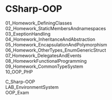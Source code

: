 # CSharp-OOP

01_Homework_DefiningClasses<br/>
02_Homework_StaticMembersAndnamespaces<br/>
03_ExeptionHandling<br/>
04_Homework_InheritanceAndAbstraction<br/>
05_Homework_EncapsulationAndPolymorphism<br/>
06_Homework_OtherTypes_EnumGenericStruct<br/>
07_Homework_DelegatesAndEvents<br/>
08_HomeworkFunctionalProgramming<br/>
09_Homework_CommonTypeSystem<br/>
10_OOP_PHP<br/>

C_Sharp-OOP<br/>
LAB_EnvironmentSystem<br/>
OOP_Exam
